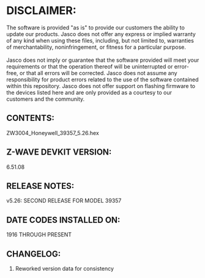 # DISCLAIMER:
The software is provided "as is" to provide our customers the ability to update our products. Jasco does not offer any express or implied warranty of any kind when using these files, including, but not limited to, warranties of merchantability, noninfringement, or fitness for a particular purpose.<br>
<br>
Jasco does not imply or guarantee that the software provided will meet your requirements or that the operation thereof will be uninterrupted or error-free, or that all errors will be corrected. Jasco does not assume any responsibility for product errors related to the use of the software contained within this repository. Jasco does not offer support on flashing firmware to the devices listed here and are only provided as a courtesy to our customers and the community.

## CONTENTS:
ZW3004_Honeywell_39357_5.26.hex

## Z-WAVE DEVKIT VERSION:
6.51.08

## RELEASE NOTES:
v5.26: SECOND RELEASE FOR MODEL 39357

## DATE CODES INSTALLED ON:
1916 THROUGH PRESENT

## CHANGELOG:
1. Reworked version data for consistency